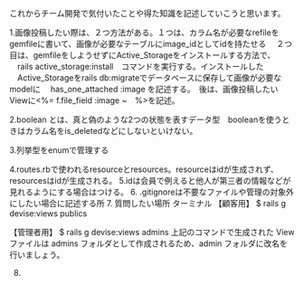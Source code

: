これからチーム開発で気付いたことや得た知識を記述していこうと思います。

1.画像投稿したい際は、２つ方法がある。１つは、カラム名が必要なrefileをgemfileに書いて、画像が必要なテーブルにimage_idとしてidを持たせる
　２つ目は、gemfileをしようせずにActive_Storageをインストールする方法で、
　rails active_storage:install　コマンドを実行する。インストールした
　Active_Storageをrails db:migrateでデータベースに保存して画像が必要なmodelに
　has_one_attached :image を記述する。　後は、画像投稿したいViewに<%= f.file_field :image ~　%>を記述。

2.boolean とは、真と偽のような2つの状態を表すデータ型　booleanを使うときはカラム名をis_deletedなどにしないといけない。

3.列挙型をenumで管理する

4.routes.rbで使われるresourceとresources。resourceはidが生成されず、resourcesはidが生成される。
5.idは会員で例えると他人が第三者の情報などが見れるようにする場合はつける。
6. .gitignoreは不要なファイルや管理の対象外にしたい場合に記述する所
7. 質問したい場所
 ターミナル
【顧客用】
$ rails g devise:views publics

【管理者用】
$ rails g devise:views admins
上記のコマンドで生成された View ファイルは admins フォルダとして作成されるため、admin フォルダに改名を行いましょう。

8.